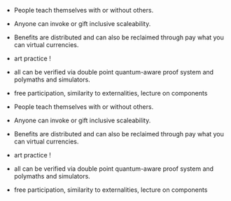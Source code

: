 - People teach themselves with or without others.

- Anyone can invoke or gift inclusive scaleability.

- Benefits are distributed and can also be reclaimed through pay what you can virtual currencies.

- art practice !

- all can be verified via double point quantum-aware proof system and polymaths and simulators.

- free participation, similarity to externalities, lecture on components

- People teach themselves with or without others.

- Anyone can invoke or gift inclusive scaleability.

- Benefits are distributed and can also be reclaimed through pay what you can virtual currencies.

- art practice !

- all can be verified via double point quantum-aware proof system and polymaths and simulators.

- free participation, similarity to externalities, lecture on components
